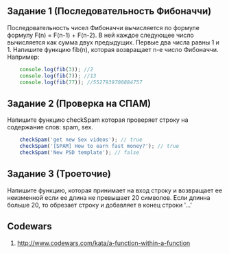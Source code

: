 ## <a name='task1'>Задание 1 (Последовательность Фибоначчи)<a>
Последовательность чисел Фибоначчи вычисляется по формуле формулу F(n) = F(n-1) + F(n-2). В ней каждое следующее число вычисляется как сумма двух предыдущих. Первые два числа равны 1 и 1.
Напишите функцию fib(n), которая возвращает n-е число Фибоначчи.
Например:
```javascript
	console.log(fib(3)); //2
	console.log(fib(7)); //13
	console.log(fib(77)); //5527939700884757
```

## <a name='task2'>Задание 2 (Проверка на СПАМ)<a>
Напишите функцию checkSpam которая проверяет строку на содержание слов: spam, sex.
```javascript
	checkSpam('get new Sex videos'); // true
	checkSpam('[SPAM] How to earn fast money?'); // true
	checkSpam('New PSD template'); // false
```

## <a name='task1'>Задание 3 (Троеточие)<a>
Напишите функцию, которая принимает на вход строку и возвращает ее неизменной если ее длина не превышает 20 символов. Если длинна больше 20, то обрезает строку и добавляет в конец строки '...'

## <a name='codewars'>Codewars<a>

1.	<a href="http://www.codewars.com/kata/a-function-within-a-function">http://www.codewars.com/kata/a-function-within-a-function</a>